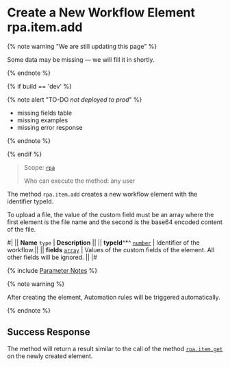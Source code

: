 # Create a New Workflow Element rpa.item.add

{% note warning "We are still updating this page" %}

Some data may be missing — we will fill it in shortly.

{% endnote %}

{% if build == 'dev' %}

{% note alert "TO-DO _not deployed to prod_" %}

- missing fields table
- missing examples
- missing error response

{% endnote %}

{% endif %}

> Scope: [`rpa`](../../../scopes/permissions.md)
>
> Who can execute the method: any user

The method `rpa.item.add` creates a new workflow element with the identifier typeId.

To upload a file, the value of the custom field must be an array where the first element is the file name and the second is the base64 encoded content of the file.

#|
|| **Name**
`type` | **Description** ||
|| **typeId**^*^
[`number`](../../../data-types.md) | Identifier of the workflow.||
|| **fields**
[`array`](../../../data-types.md) | Values of the custom fields of the element. All other fields will be ignored. ||
|#

{% include [Parameter Notes](../../../../_includes/required.md) %}

{% note warning %}

After creating the element, Automation rules will be triggered automatically.

{% endnote %}

## Success Response

The method will return a result similar to the call of the method [`rpa.item.get`](./rpa-item-get.md) on the newly created element.